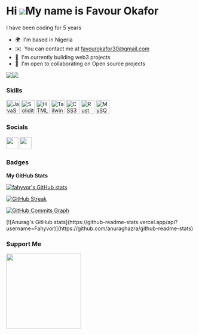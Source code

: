 Hi ![](https://user-images.githubusercontent.com/18350557/176309783-0785949b-9127-417c-8b55-ab5a4333674e.gif)My name is Favour Okafor
========================================================================================================================================

I have been coding for 5 years

* 🌍  I'm based in Nigeria
* ✉️  You can contact me at [favourokafor30@gmail.com](mailto:favourokafor30@gmail.com)
* 🧠  I'm currently building web3 projects 
* 🤝  I'm open to collaborating on Open source projects

<a href="https://www.twitter.com/iamfavour3" target="_blank" rel="noreferrer"><img
src="https://img.shields.io/twitter/follow/iamfavour3?logo=twitter&style=for-the-badge&color=0891b2&labelColor=1c1917"
/></a><a href="https://www.github.com/fahyvor" target="_blank" rel="noreferrer"><img
src="https://img.shields.io/github/followers/fahyvor?logo=github&style=for-the-badge&color=0891b2&labelColor=1c1917" /></a>

### Skills


<p align="left">
<a href="https://developer.mozilla.org/en-US/docs/Web/JavaScript" target="_blank" rel="noreferrer"><img src="https://raw.githubusercontent.com/danielcranney/readme-generator/main/public/icons/skills/javascript-colored.svg" width="36" height="36" alt="JavaScript" /></a>
<a href="https://soliditylang.org/" target="_blank" rel="noreferrer"><img src="https://raw.githubusercontent.com/danielcranney/readme-generator/main/public/icons/skills/solidity-colored.svg" width="36" height="36" alt="Solidity" /></a>
<a href="https://developer.mozilla.org/en-US/docs/Glossary/HTML5" target="_blank" rel="noreferrer"><img src="https://raw.githubusercontent.com/danielcranney/readme-generator/main/public/icons/skills/html5-colored.svg" width="36" height="36" alt="HTML5" /></a>
<a href="tailwindcss.com" target="_blank" rel="noreferrer"><img src="https://raw.githubusercontent.com/danielcranney/readme-generator/main/public/icons/skills/tailwindcss-colored.svg" width="36" height="36" alt="TailwindCSS" /></a>
<a href="https://www.w3.org/TR/CSS/#css" target="_blank" rel="noreferrer"><img src="https://raw.githubusercontent.com/danielcranney/readme-generator/main/public/icons/skills/css3-colored.svg" width="36" height="36" alt="CSS3" /></a>
<a href="https://www.rust-lang.org/" target="_blank" rel="noreferrer"><img src="https://raw.githubusercontent.com/danielcranney/readme-generator/main/public/icons/skills/rust-colored.svg" width="36" height="36" alt="Rust" /></a>
<a href="https://www.mysql.com/" target="_blank" rel="noreferrer"><img src="https://raw.githubusercontent.com/danielcranney/readme-generator/main/public/icons/skills/mysql-colored.svg" width="36" height="36" alt="MySQL" /></a>

</p>


### Socials

<p align="left"> <a href="https://www.github.com/fahyvor" target="_blank" rel="noreferrer"><img src="https://raw.githubusercontent.com/danielcranney/readme-generator/main/public/icons/socials/github-dark.svg" width="32" height="32" /></a> <a href="https://www.twitter.com/iamfavour3" target="_blank" rel="noreferrer"><img src="https://raw.githubusercontent.com/danielcranney/readme-generator/main/public/icons/socials/twitter.svg" width="32" height="32" /></a></p>

### Badges

<b>My GitHub Stats</b>

<a href="http://www.github.com/fahyvor"><img src="https://github-readme-stats.vercel.app/api?username=fahyvor&show_icons=true&hide=&count_private=true&title_color=0891b2&text_color=ffffff&icon_color=0891b2&bg_color=1c1917&hide_border=true&show_icons=true" alt="fahyvor's GitHub stats" /></a>



[![GitHub Streak](https://github-readme-streak-stats.herokuapp.com?user=Fahyor&theme=github-dark&hide_border=true&date_format=j%20M%5B%20Y%5D)](https://git.io/streak-stats)



<a href="http://www.github.com/fahyvor"><img src="https://activity-graph.herokuapp.com/graph?username=fahyvor&bg_color=1c1917&color=ffffff&line=0891b2&point=ffffff&area_color=1c1917&area=true&hide_border=true&custom_title=GitHub%20Commits%20Graph" alt="GitHub Commits Graph" /></a>

<a href="https://github.com/Fahyvor" align="left">
</a>
[![Anurag's GitHub stats](https://github-readme-stats.vercel.app/api?username=Fahyvor)](https://github.com/anuraghazra/github-readme-stats)

### Support Me

<a href="https://www.buymeacoffee.com/fahyvor"><img src="https://cdn.buymeacoffee.com/buttons/v2/default-yellow.png" width="200" /></a>
